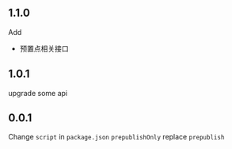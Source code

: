 ## 1.1.0

Add
- 预置点相关接口

## 1.0.1

upgrade some api

## 0.0.1

Change `script` in `package.json`
`prepublishOnly` replace `prepublish` 